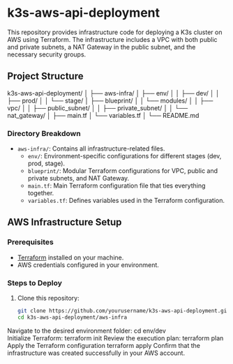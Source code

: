# k3s-aws-api-deployment

This repository provides infrastructure code for deploying a K3s cluster on AWS using Terraform. The infrastructure includes a VPC with both public and private subnets, a NAT Gateway in the public subnet, and the necessary security groups.

## Project Structure

k3s-aws-api-deployment/
│
├── aws-infra/
│ ├── env/
│ │ ├── dev/
│ │ ├── prod/
│ │ └── stage/
│ ├── blueprint/
│ │ └── modules/
│ │ ├── vpc/
│ │ ├── public_subnet/
│ │ ├── private_subnet/
│ │ └── nat_gateway/
│ ├── main.tf
│ └── variables.tf
│
└── README.md

### Directory Breakdown
- `aws-infra/`: Contains all infrastructure-related files.
  - `env/`: Environment-specific configurations for different stages (dev, prod, stage).
  - `blueprint/`: Modular Terraform configurations for VPC, public and private subnets, and NAT Gateway.
  - `main.tf`: Main Terraform configuration file that ties everything together.
  - `variables.tf`: Defines variables used in the Terraform configuration.

## AWS Infrastructure Setup

### Prerequisites
- [Terraform](https://www.terraform.io/downloads.html) installed on your machine.
- AWS credentials configured in your environment.

### Steps to Deploy
1. Clone this repository:
   ```bash
   git clone https://github.com/yourusername/k3s-aws-api-deployment.git
   cd k3s-aws-api-deployment/aws-infra
Navigate to the desired environment folder:
cd env/dev   
Initialize Terraform:
terraform init
Review the execution plan:
terraform plan
Apply the Terraform configuration
terraform apply
Confirm that the infrastructure was created successfully in your AWS account.
